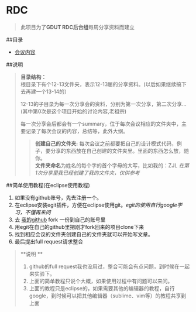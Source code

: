 RDC
====

> 此项目为了**GDUT RDC后台组**每周分享资料而建立  
  

##目录  
* [会议内容](/12-13/第0次分享/会议内容.md)  

##说明  
> **目录结构：**  
> 根目录下有个12-13文件夹，表示12-13届的分享资料。(以后如果继续搞下去再建一个13-14的）    
>
> 12-13的子目录为每一次分享会的资料，分别为第一次分享，第二次分享...(其中第0次是这个项目开始的讨论内容,老祖宗)  
>      
> 每一次分享会后都会有一个summary，位于每次会议相应的文件夹中，主要记录了每次会议的内容，总结等，此外大纲。  
>    
> > **创建自己的文件夹:** 每次会议之前都要把自己的设计模式代码，例子，要分享的东西放在自己创建的文件夹里。里面的东西怎么放，随你。    
> **文件夹命名**为姓名的每个字的首个字母的大写，比如我的：ZJL *在第1次分享里我已经创建了我的文件夹，仅供参考*   
 
  
##简单使用教程(在eclipse使用教程)  
1. 如果没有github账号，先去注册一个。  
2. 在eclipse安装egit插件，方便在eclipse使用git。*egit的使用自行google学习，不懂再来问*
3. 去 [我的github](https://github.com/Averey/RDC) fork 一份到自己的账号里
4. 用egit在自己的github里把刚才fork回来的项目clone下来  
5. 找到相应会议的文件夹创建自己的文件夹就可以开始写文章。
6. 最后提出full request请求整合  

> **说明 **
>  1. github的full request我也没用过，整合可能会有点问题，到时候在一起来实验下。
>  2. 上面的简单教程只说个大概，如果使用过程中有问题可以来问。
> 3. 上面的教程只是eclipse的，如果需要其他的编辑器的教程，自行google，到时候可以把其他编辑器（sublime、vim等）的教程共享到上面  
    




